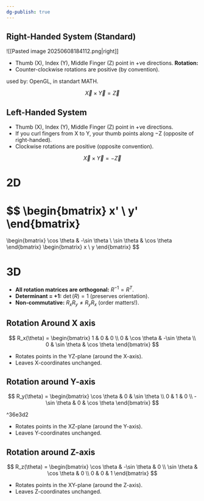 ```yaml
---
dg-publish: true
---
```


## Right-Handed System (Standard)
![[Pasted image 20250608184112.png|right]]

- Thumb (X), Index (Y), Middle Finger (Z) point in +ve directions.
**Rotation:**
- Counter-clockwise rotations are positive (by convention).

used by: OpenGL,  in standart MATH. 


$$
\vec{X} \times \vec{Y} = \vec{Z}
$$


## Left-Handed System
- Thumb (X), Index (Y), Middle Finger (Z) point in +ve directions.
- If you curl fingers from X to Y, your thumb points along −Z (opposite of right-handed).
- Clockwise rotations are positive (opposite convention).

$$
\vec{X} \times \vec{Y} = -\vec{Z}
$$

# 2D

$$
\begin{bmatrix}
x' \\
y'
\end{bmatrix}
=
\begin{bmatrix}
\cos \theta & -\sin \theta \\
\sin \theta &  \cos \theta
\end{bmatrix}
\begin{bmatrix}
x \\
y
\end{bmatrix}
$$


# 3D

- **All rotation matrices are orthogonal:** $R^{-1} = R^T$.  
- **Determinant = +1:** $\det(R) = 1$ (preserves orientation).  
- **Non-commutative:** $R_x R_y \neq R_y R_x$ (order matters!).  

## Rotation Around X axis 

$$
R_x(\theta) = \begin{bmatrix}
1 & 0 & 0 \\
0 & \cos \theta & -\sin \theta \\
0 & \sin \theta & \cos \theta
\end{bmatrix}
$$
- Rotates points in the YZ-plane (around the X-axis).
- Leaves X-coordinates unchanged.
## Rotation around Y-axis 
$$
R_y(\theta) = \begin{bmatrix}
\cos \theta & 0 & \sin \theta \\
0 & 1 & 0 \\
-\sin \theta & 0 & \cos \theta
\end{bmatrix}
$$

^36e3d2

- Rotates points in the XZ-plane (around the Y-axis).
- Leaves Y-coordinates unchanged.
## Rotation around Z-axis
$$
R_z(\theta) = \begin{bmatrix}
\cos \theta & -\sin \theta & 0 \\
\sin \theta & \cos \theta & 0 \\
0 & 0 & 1
\end{bmatrix}
$$
- Rotates points in the XY-plane (around the Z-axis).
- Leaves Z-coordinates unchanged.